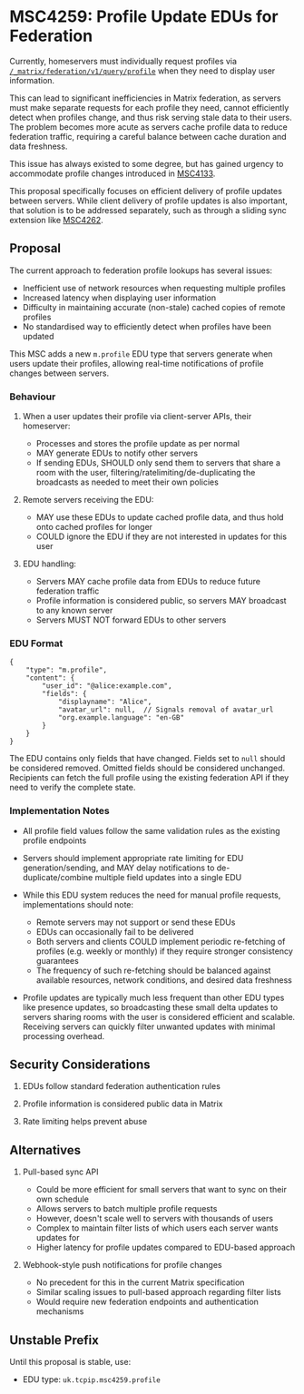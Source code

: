 # MSC4259: Profile Update EDUs for Federation

Currently, homeservers must individually request profiles via
[`/_matrix/federation/v1/query/profile`](https://spec.matrix.org/v1.13/server-server-api/#get_matrixfederationv1queryprofile)
when they need to display user information.

This can lead to significant inefficiencies in Matrix federation, as servers must make separate
requests for each profile they need, cannot efficiently detect when profiles change, and thus risk
serving stale data to their users. The problem becomes more acute as servers cache profile data to
reduce federation traffic, requiring a careful balance between cache duration and data freshness.

This issue has always existed to some degree, but has gained urgency to accommodate profile changes
introduced in [MSC4133](https://github.com/matrix-org/matrix-spec-proposals/pull/4133).

This proposal specifically focuses on efficient delivery of profile updates between servers. While
client delivery of profile updates is also important, that solution is to be addressed separately,
such as through a sliding sync extension like
[MSC4262](https://github.com/matrix-org/matrix-spec-proposals/pull/4262).

## Proposal

The current approach to federation profile lookups has several issues:

- Inefficient use of network resources when requesting multiple profiles
- Increased latency when displaying user information
- Difficulty in maintaining accurate (non-stale) cached copies of remote profiles
- No standardised way to efficiently detect when profiles have been updated

This MSC adds a new `m.profile` EDU type that servers generate when users update their profiles,
allowing real-time notifications of profile changes between servers.

### Behaviour

1. When a user updates their profile via client-server APIs, their homeserver:
   - Processes and stores the profile update as per normal
   - MAY generate EDUs to notify other servers
   - If sending EDUs, SHOULD only send them to servers that share a room with the user,
     filtering/ratelimiting/de-duplicating the broadcasts as needed to meet their own policies

2. Remote servers receiving the EDU:
   - MAY use these EDUs to update cached profile data, and thus hold onto cached profiles for longer
   - COULD ignore the EDU if they are not interested in updates for this user

3. EDU handling:
   - Servers MAY cache profile data from EDUs to reduce future federation traffic
   - Profile information is considered public, so servers MAY broadcast to any known server
   - Servers MUST NOT forward EDUs to other servers

### EDU Format

```json5
{
    "type": "m.profile",
    "content": {
        "user_id": "@alice:example.com",
        "fields": {
            "displayname": "Alice",
            "avatar_url": null,  // Signals removal of avatar_url
            "org.example.language": "en-GB"
        }
    }
}
```

The EDU contains only fields that have changed. Fields set to `null` should be considered removed.
Omitted fields should be considered unchanged. Recipients can fetch the full profile using the
existing federation API if they need to verify the complete state.

### Implementation Notes

- All profile field values follow the same validation rules as the existing profile endpoints

- Servers should implement appropriate rate limiting for EDU generation/sending, and MAY delay
  notifications to de-duplicate/combine multiple field updates into a single EDU

- While this EDU system reduces the need for manual profile requests, implementations should note:
  - Remote servers may not support or send these EDUs
  - EDUs can occasionally fail to be delivered
  - Both servers and clients COULD implement periodic re-fetching of profiles (e.g. weekly or
    monthly) if they require stronger consistency guarantees
  - The frequency of such re-fetching should be balanced against available resources, network
    conditions, and desired data freshness

- Profile updates are typically much less frequent than other EDU types like presence updates,
  so broadcasting these small delta updates to servers sharing rooms with the user is considered
  efficient and scalable. Receiving servers can quickly filter unwanted updates with minimal
  processing overhead.

## Security Considerations

1. EDUs follow standard federation authentication rules

2. Profile information is considered public data in Matrix

3. Rate limiting helps prevent abuse

## Alternatives

1. Pull-based sync API
   - Could be more efficient for small servers that want to sync on their own schedule
   - Allows servers to batch multiple profile requests
   - However, doesn't scale well to servers with thousands of users
   - Complex to maintain filter lists of which users each server wants updates for
   - Higher latency for profile updates compared to EDU-based approach

2. Webhook-style push notifications for profile changes
   - No precedent for this in the current Matrix specification
   - Similar scaling issues to pull-based approach regarding filter lists
   - Would require new federation endpoints and authentication mechanisms

## Unstable Prefix

Until this proposal is stable, use:

- EDU type: `uk.tcpip.msc4259.profile`
